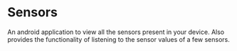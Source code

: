 # Sensors
An android application to view all the sensors present in your device. Also provides the functionality of listening to the sensor values of a few sensors.

